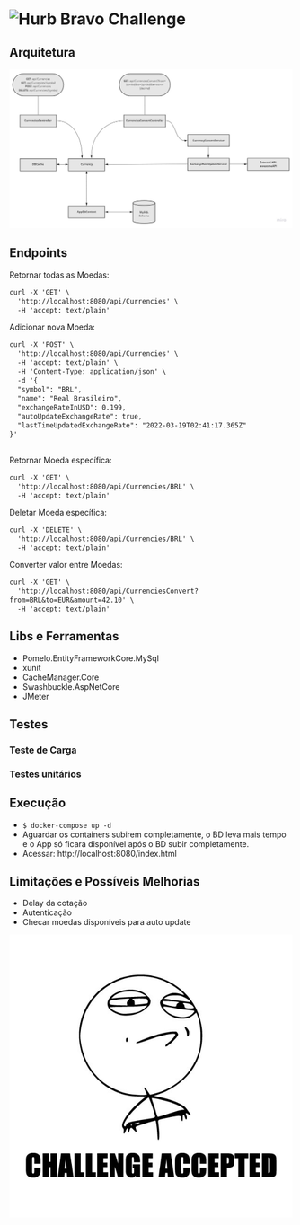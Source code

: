 # <img src="https://avatars1.githubusercontent.com/u/7063040?v=4&s=200.jpg" alt="Hurb" width="24" /> Bravo Challenge
## Arquitetura
<p align="center">
  <img src="app-architecture.jpg" alt="arquitetura" />
</p>

## Endpoints

Retornar todas as Moedas:
<pre><code>curl -X 'GET' \
  'http://localhost:8080/api/Currencies' \
  -H 'accept: text/plain'
</code></pre>

Adicionar nova Moeda:
<pre><code>curl -X 'POST' \
  'http://localhost:8080/api/Currencies' \
  -H 'accept: text/plain' \
  -H 'Content-Type: application/json' \
  -d '{
  "symbol": "BRL",
  "name": "Real Brasileiro",
  "exchangeRateInUSD": 0.199,
  "autoUpdateExchangeRate": true,
  "lastTimeUpdatedExchangeRate": "2022-03-19T02:41:17.365Z"
}'

</code></pre>
Retornar Moeda específica:
<pre><code>curl -X 'GET' \
  'http://localhost:8080/api/Currencies/BRL' \
  -H 'accept: text/plain'
</code></pre>

Deletar Moeda específica:
<pre><code>curl -X 'DELETE' \
  'http://localhost:8080/api/Currencies/BRL' \
  -H 'accept: text/plain'
</code></pre>

Converter valor entre Moedas:
<pre><code>curl -X 'GET' \
  'http://localhost:8080/api/CurrenciesConvert?from=BRL&to=EUR&amount=42.10' \
  -H 'accept: text/plain'
</code></pre>

## Libs e Ferramentas
- Pomelo.EntityFrameworkCore.MySql
- xunit
- CacheManager.Core
- Swashbuckle.AspNetCore
- JMeter

## Testes

### Teste de Carga

### Testes unitários

## Execução

- `$ docker-compose up -d`
- Aguardar os containers subirem completamente, o BD leva mais tempo e o App só ficara disponível após o BD subir completamente.
- Acessar: http://localhost:8080/index.html

## Limitações e Possíveis Melhorias

- Delay da cotação
- Autenticação
- Checar moedas disponíveis para auto update

<p align="center">
  <img src="ca.jpg" alt="Challange accepted" />
</p>
